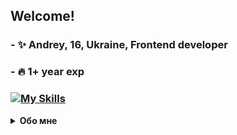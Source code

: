## <div>Welcome!</div>
### - ✨ Andrey, 16, Ukraine, Frontend developer
### - 🔥 1+ year exp
### [![My Skills](https://skillicons.dev/icons?i=html,css,js,figma,bootstrap,github,vscode,discord)](https://skillicons.dev)

<details>
  
  <summary><strong>Обо мне</strong></summary>

  <br />

  <div>

  #### 

👋  Привет! Я начинающий Frontend разработчик,  интересующийся  созданием  красивых  и  функциональных  сайтов.  Я  еще  в  процессе  обучения,  но  стараюсь  постоянно  развиваться  и  набираться  опыта.  

✨  Я  всегда  открыт  для  новых  знакомств  и  сотрудничества!  Не  стесняйтесь  связаться  со  мной,  если  у  вас  есть  интересные  проекты  или  хотите  обсудить  Frontend  разработку.  

🤝  Огромное  спасибо  моему  хорошему  другу  jyui_nfl  за  его  поддержку  и  за  то,  что  он  всегда  рядом.  

🚀  Следите  за  моими  проектами  и  узнавайте  о  моем  прогрессе!
    
  </div>

</details>
